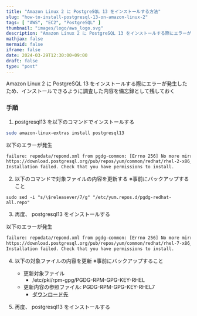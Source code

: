 ```yaml
---
title: "Amazon Linux 2 に PostgreSQL 13 をインストールする方法"
slug: "how-to-install-postgresql-13-on-amazon-linux-2"
tags: [ "AWS", "EC2", "PostgreSQL" ]
thumbnail: "images/logo/aws_logo.svg"
description: "Amazon Linux 2 に PostgreSQL 13 をインストールする際にエラーが発生したため、インストールできるように調査した内容を備忘録として残しておく"
mathjax: false
mermaid: false
iframe: false
date: 2024-03-29T12:30:00+09:00
draft: false
type: "post"
---
```


Amazon Linux 2 に PostgreSQL 13 をインストールする際にエラーが発生したため、インストールできるように調査した内容を備忘録として残しておく

### 手順

1. postgresql13 を以下のコマンドでインストールする

```sh
sudo amazon-linux-extras install postgresql13
```

以下のエラーが発生

```sh
failure: repodata/repomd.xml from pgdg-common: [Errno 256] No more mirrors to try.
https://download.postgresql.org/pub/repos/yum/common/redhat/rhel-2-x86_64/repodata/repomd.xml: [Errno 14] HTTPS Error 404 - Not Found
Installation failed. Check that you have permissions to install.
```

2. 以下のコマンドで対象ファイルの内容を更新する ※事前にバックアップすること

```sh:/etc/yum.repos.d/pgdg-redhat-all.repo
sudo sed -i "s/\$releasever/7/g" "/etc/yum.repos.d/pgdg-redhat-all.repo"
```

3. 再度、 postgresql13 をインストールする

以下のエラーが発生

```sh
failure: repodata/repomd.xml from pgdg-common: [Errno 256] No more mirrors to try.
https://download.postgresql.org/pub/repos/yum/common/redhat/rhel-7-x86_64/repodata/repomd.xml: [Errno -1] repomd.xml signature could not be verified for pgdg-common
Installation failed. Check that you have permissions to install.
```

4. 以下の対象ファイルの内容を更新 ※事前にバックアップすること

   * 更新対象ファイル
     * /etc/pki/rpm-gpg/PGDG-RPM-GPG-KEY-RHEL
   * 更新内容の参照ファイル: PGDG-RPM-GPG-KEY-RHEL7
     * [ダウンロード先](https://apt.postgresql.org/pub/repos/yum/keys/)

5. 再度、 postgresql13 をインストールする
